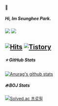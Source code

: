 #### :blossom:
##### Hi, Im Seunghee Park.
![](https://img.shields.io/badge/C++-★★★☆☆-blue)  ![](https://img.shields.io/badge/Kotlin-★★★☆☆-blueviolet)
</br>

[![Hits](https://hits.seeyoufarm.com/api/count/incr/badge.svg?url=https%3A%2F%2Fgithub.com%2Ftmdgml-96&count_bg=%2379C83D&title_bg=%23555555&icon=&icon_color=%23E7E7E7&title=hits&edge_flat=false)](https://hits.seeyoufarm.com)
[![Tistory](https://img.shields.io/static/v1?label=Tistory&message=seunghee&color=yellowgreen)](https://dkanxmstmdgml.tistory.com/)  
--- 

##### :star: GitHub Stats
[![Anurag's github stats](https://github-readme-stats.vercel.app/api?username=tmdgml-96)](https://github.com/anuraghazra/github-readme-stats)

##### :fire: BOJ Stats
[![Solved.ac
프로필](http://mazassumnida.wtf/api/v2/generate_badge?boj=dkanxms12)](https://solved.ac/dkanxms12)
